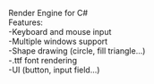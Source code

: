 Render Engine for C#  
Features:  
 -Keyboard and mouse input  
 -Multiple windows support  
 -Shape drawing (circle, fill triangle...)  
 -.ttf font rendering  
 -UI (button, input field...)  
